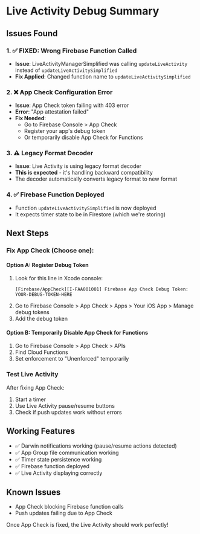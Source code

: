# Live Activity Debug Summary

## Issues Found

### 1. ✅ FIXED: Wrong Firebase Function Called
- **Issue**: LiveActivityManagerSimplified was calling `updateLiveActivity` instead of `updateLiveActivitySimplified`
- **Fix Applied**: Changed function name to `updateLiveActivitySimplified`

### 2. ❌ App Check Configuration Error
- **Issue**: App Check token failing with 403 error
- **Error**: "App attestation failed"
- **Fix Needed**: 
  - Go to Firebase Console > App Check
  - Register your app's debug token
  - Or temporarily disable App Check for Functions

### 3. ⚠️ Legacy Format Decoder
- **Issue**: Live Activity is using legacy format decoder
- **This is expected** - it's handling backward compatibility
- The decoder automatically converts legacy format to new format

### 4. ✅ Firebase Function Deployed
- Function `updateLiveActivitySimplified` is now deployed
- It expects timer state to be in Firestore (which we're storing)

## Next Steps

### Fix App Check (Choose one):

#### Option A: Register Debug Token
1. Look for this line in Xcode console:
   ```
   [Firebase/AppCheck][I-FAA001001] Firebase App Check Debug Token: YOUR-DEBUG-TOKEN-HERE
   ```
2. Go to Firebase Console > App Check > Apps > Your iOS App > Manage debug tokens
3. Add the debug token

#### Option B: Temporarily Disable App Check for Functions
1. Go to Firebase Console > App Check > APIs
2. Find Cloud Functions
3. Set enforcement to "Unenforced" temporarily

### Test Live Activity
After fixing App Check:
1. Start a timer
2. Use Live Activity pause/resume buttons
3. Check if push updates work without errors

## Working Features
- ✅ Darwin notifications working (pause/resume actions detected)
- ✅ App Group file communication working
- ✅ Timer state persistence working
- ✅ Firebase function deployed
- ✅ Live Activity displaying correctly

## Known Issues
- App Check blocking Firebase function calls
- Push updates failing due to App Check

Once App Check is fixed, the Live Activity should work perfectly!